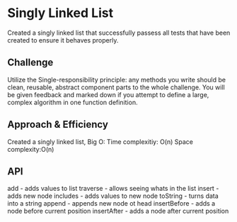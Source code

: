# Singly Linked List
Created a singly linked list that successfully passess all tests that have been created to ensure it behaves properly.

## Challenge
Utilize the Single-responsibility principle: any methods you write should be clean, reusable, abstract component parts to the whole challenge. You will be given feedback and marked down if you attempt to define a large, complex algorithm in one function definition.

## Approach & Efficiency
Created a singly linked list,
Big O:
Time complexitiy: O(n)
Space complexity:O(n)

## API
add - adds values to list
traverse - allows seeing whats in the list
insert - adds new node
includes - adds values to new node
toString - turns data into a string
append - appends new node ot head
insertBefore - adds a node before current position
insertAfter - adds a node after current position
